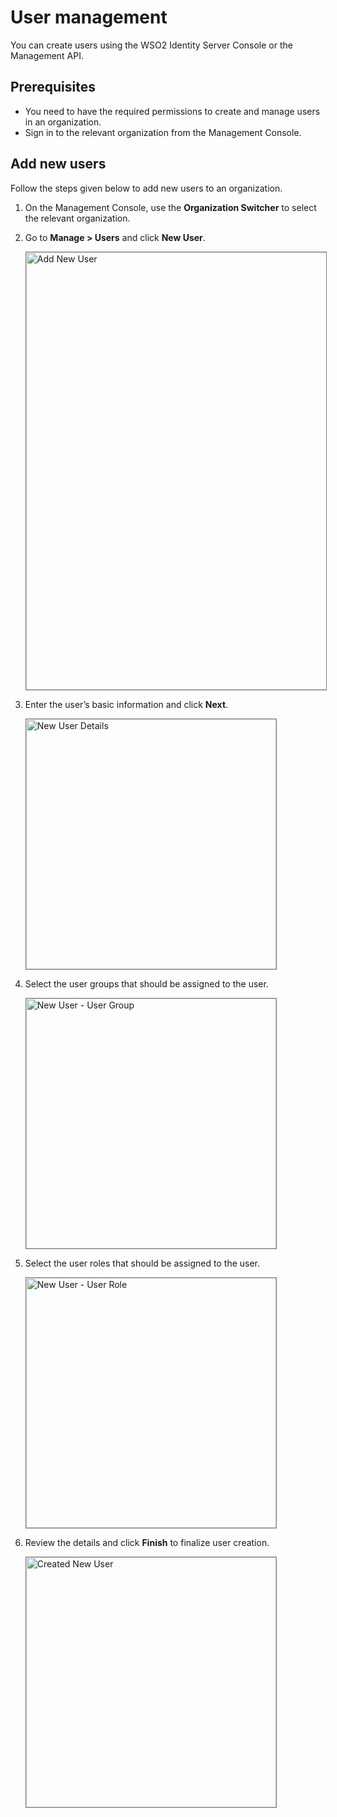 # User management

You can create users using the WSO2 Identity Server Console or the Management API.

## Prerequisites

-   You need to have the required permissions to create and manage users in an organization.
-   Sign in to the relevant organization from the Management Console.

## Add new users

Follow the steps given below to add new users to an organization.

1.  On the Management Console, use the **Organization Switcher** to select the relevant organization.

2.  Go to **Manage > Users** and click **New User**.

    <img src="../../assets/img/guides/user-management/add_new_user.png" alt="Add New User" width="700" style="border:1px solid grey">

3.  Enter the user’s basic information and click **Next**.

    <img src="../../assets/img/guides/user-management/new_user_details.png" alt="New User Details" width="400" style="border:1px solid grey">

4.  Select the user groups that should be assigned to the user.

    <img src="../../assets/img/guides/user-management/new_user_usergroup.png" alt="New User - User Group" width="400" style="border:1px solid grey">

5.  Select the user roles that should be assigned to the user.

    <img src="../../assets/img/guides/user-management/new_user_userrole.png" alt="New User - User Role" width="400" style="border:1px solid grey">

6.  Review the details and click **Finish** to finalize user creation.

    <img src="../../assets/img/guides/user-management/created_new_user.png" alt="Created New User" width="400" style="border:1px solid grey">
